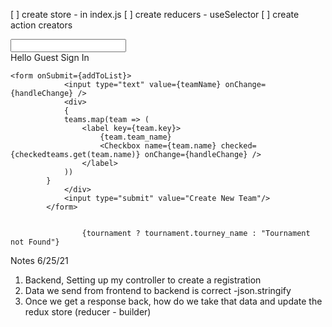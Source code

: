 [ ] create store - in index.js
[ ] create reducers - useSelector
[ ] create action creators

<div className="navbar-search">
                <input className="navbar-searchInput" type="text" />
                <SearchIcon className="navbar-searchIcon" />
</div>

<div className="navbar-option">
                    <span className="navbar-optionLineOne">
                        Hello Guest
                    </span>
                    <NavLink 
                    activeStyle={{
                        fontWeight: "bold",
                        color: "white"
                    }} 
                    to="/login" 
                    className="navbar-optionLineTwo">
                        Sign In
                    </NavLink >
</div>


    <form onSubmit={addToList}>
                <input type="text" value={teamName} onChange={handleChange} />
                <div>
                {
                teams.map(team => (
                    <label key={team.key}>
                        {team.team_name}
                        <Checkbox name={team.name} checked={checkedteams.get(team.name)} onChange={handleChange} />
                    </label>
                ))
            }
                </div>
                <input type="submit" value="Create New Team"/>
            </form>


                    {tournament ? tournament.tourney_name : "Tournament not Found"}


Notes 6/25/21
1. Backend, Setting up my controller to create a registration 
2. Data we send from frontend to backend is correct -json.stringify
3. Once we get a response back, how do we take that data and update the redux store (reducer - builder)
